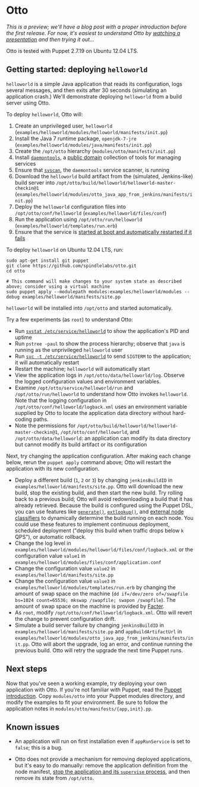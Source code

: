 Otto
====

*This is a preview; we'll have a blog post with a proper introduction before the first release. For now, it's easiest to understand Otto by [watching a presentation](https://spindle.com/talks) and then trying it out...*

Otto is tested with Puppet 2.7.19 on Ubuntu 12.04 LTS.

Getting started: deploying `helloworld`
---------------------------------------

`helloworld` is a simple Java application that reads its configuration, logs several messages, and then exits after 30 seconds (simulating an application crash.) We'll demonstrate deploying `helloworld` from a build server using Otto.

To deploy `helloworld`, Otto will:

1. Create an unprivileged user, `helloworld` (`examples/helloworld/modules/helloworld/manifests/init.pp`)
2. Install the Java 7 runtime package, `openjdk-7-jre` (`examples/helloworld/modules/java/manifests/init.pp`)
2. Create the `/opt/otto` hierarchy (`modules/otto/manifests/init.pp`)
3. Install [`daemontools`](http://cr.yp.to/daemontools.html), a [public domain](http://cr.yp.to/distributors.html) collection of tools for managing services
4. Ensure that [`svscan`](http://cr.yp.to/daemontools/svscan.html), the `daemontools` service scanner, is running
5. Download the `helloworld` build artifact from the (simulated, Jenkins-like) build server into `/opt/otto/build/helloworld/helloworld-master-checkin@1` (`examples/helloworld/modules/otto_java_app_from_jenkins/manifests/init.pp`)
6. Deploy the `helloworld` configuration files into `/opt/otto/conf/helloworld` (`examples/helloworld/files/conf`)
7. Run the application using `/opt/otto/run/helloworld` (`examples/helloworld/templates/run.erb`)
8. Ensure that the service is [started at boot and automatically restarted if it fails](http://cr.yp.to/daemontools/faq/create.html#why)

To deploy `helloworld` on Ubuntu 12.04 LTS, run:

    sudo apt-get install git puppet
    git clone https://github.com/spindlelabs/otto.git
    cd otto

    # This command will make changes to your system state as described above; consider using a virtual machine
    sudo puppet apply --modulepath modules:examples/helloworld/modules --debug examples/helloworld/manifests/site.pp

`helloworld` will be installed into `/opt/otto` and started automatically.

Try a few experiments (as `root`) to understand Otto:

* Run [`svstat /etc/service/helloworld`](http://cr.yp.to/daemontools/svstat.html) to show the application's PID and uptime
* Run `pstree -paul` to show the process hierarchy; observe that `java` is running as the unprivileged `helloworld` user
* Run [`svc -t /etc/service/helloworld`](http://cr.yp.to/daemontools/svc.html) to send `SIGTERM` to the application; it will automatically restart
* Restart the machine; `helloworld` will automatically start
* View the application logs in `/opt/otto/data/helloworld/log`. Observe the logged configuration values and environment variables.
* Examine `/opt/otto/service/helloworld/run` and `/opt/otto/run/helloworld` to understand how Otto invokes `helloworld`. Note that the logging configuration in `/opt/otto/conf/helloworld/logback.xml` uses an environment variable supplied by Otto to locate the application data directory without hard-coding paths.
* Note the permissions for `/opt/otto/build/helloworld/helloworld-master-checkin@1`, `/opt/otto/conf/helloworld`, and `/opt/otto/data/helloworld`: an application can modify its data directory but cannot modify its build artifact or its configuration

Next, try changing the application configuration. After making each change below, rerun the `puppet apply` command above; Otto will restart the application with its new configuration.

* Deploy a different build (`1`, `2` or `3`) by changing `jenkinsBuildID` in `examples/helloworld/manifests/site.pp`. Otto will download the new build, stop the existing build, and then start the new build. Try rolling back to a previous build; Otto will avoid redownloading a build that it has already retrieved. Because the build is configured using the Puppet DSL, you can use features like [`generate()`](http://docs.puppetlabs.com/references/latest/function.html#generate), [`extlookup()`](http://docs.puppetlabs.com/references/latest/function.html#extlookup), and [external node classifiers](http://docs.puppetlabs.com/guides/external_nodes.html) to dynamically determine the build running on each node. You could use these features to implement continuous deployment, scheduled deployment ("deploy this build when traffic drops below `k` QPS"), or automatic rollback.
* Change the log level in `examples/helloworld/modules/helloworld/files/conf/logback.xml` or the configuration value `value1` in `examples/helloworld/modules/files/conf/application.conf`
* Change the configuration value `value2` in `examples/helloworld/manifests/site.pp`
* Change the configuration value `value3` in `examples/helloworld/modules/templates/run.erb` by changing the amount of swap space on the machine (`dd if=/dev/zero of=/swapfile bs=1024 count=65536; mkswap /swapfile; swapon /swapfile`). The amount of swap space on the machine is provided by [Facter](http://puppetlabs.com/blog/facter-part-1-facter-101/).
* As `root`, modify `/opt/otto/conf/helloworld/logback.xml`. Otto will revert the change to prevent configuration drift.
* Simulate a build server failure by changing `jenkinsBuildID` in `examples/helloworld/manifests/site.pp` and `appBuildArtifactUrl` in `examples/helloworld/modules/otto_java_app_from_jenkins/manifests/init.pp`. Otto will abort the upgrade, log an error, and continue running the previous build. Otto will retry the upgrade the next time Puppet runs.

Next steps
----------

Now that you've seen a working example, try deploying your own application with Otto. If you're not familiar with Puppet, read the [Puppet introduction](http://docs.puppetlabs.com/guides/introduction.html). Copy `modules/otto` into your Puppet modules directory, and modify the examples to fit your environment. Be sure to follow the application notes in `modules/otto/manifests/{app,init}.pp`.

Known issues
------------

* An application will run on first installation even if `appRunService` is set to `false`; this is a bug.

* Otto does not provide a mechanism for removing deployed applications, but it's easy to do manually: remove the application definition from the node manifest, [stop the application and its `supervise` process](http://cr.yp.to/daemontools/faq/create.html#remove), and then remove its state from `/opt/otto`.
